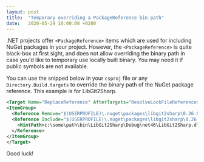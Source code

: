 ```yaml
---
layout: post
title:  "Temporary overriding a PackageReference bin path"
date:   2020-05-29 10:00:00 +0200
---
```


.NET projects offer `<PackageReference>` items which are used for including NuGet packages in your project. However, the `<PackageReference>` is quite black-box at first sight, and does not allow overriding the binary path in case you'd like to temporary use locally built binary. You may need it if public symbols are not available.

You can use the snipped below in your `csproj` file or any `Directory.Build.targets` to override the binary path of the NuGet package reference. This example is for LibGit2Sharp.

``` XML
<Target Name="ReplaceReference" AfterTargets="ResolveLockFileReferences">
<ItemGroup>
  <Reference Remove="$(USERPROFILE)\.nuget\packages\libgit2sharp\0.26.0\lib\net46\LibGit2Sharp.dll"/>
  <Reference Include="$(USERPROFILE)\.nuget\packages\libgit2sharp\0.26.0\lib\net46\LibGit2Sharp.dll">
	<HintPath>c:\some\path\bin\LibGit2Sharp\Debug\net46\LibGit2Sharp.dll</HintPath>
  </Reference>
</ItemGroup>
</Target>
```

Good luck!